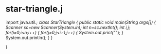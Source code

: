 # star-triangle.j
import java.util.*;
class StarTriangle
{
	public static void main(String args[])
	{
		Scanner sc=new Scanner(System.in);
		int n=sc.nextInt();
		int i,j;
		for(i=0;i<n;i++)
		{
			for(j=0;j<i+1;j++)
			{
				System.out.print("*");
			}
			System.out.println();
		}
	}

}
